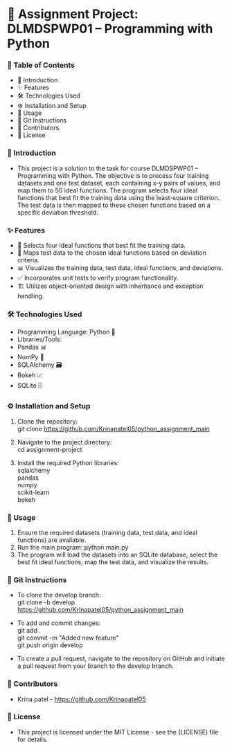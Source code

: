 # 📘 Assignment Project: DLMDSPWP01 – Programming with Python

### 📑 Table of Contents
* 📄 Introduction
* ✨ Features
* 🛠 Technologies Used
* ⚙️ Installation and Setup
* 🚀 Usage
* 🌱 Git Instructions
* 👤 Contributors
* 📜 License

### 📄 Introduction
- This project is a solution to the task for course DLMDSPWP01 – Programming with Python. The objective is to process four training datasets and one test dataset, each containing x-y pairs of values, and map them to 50 ideal functions. The program selects four ideal functions that best fit the training data using the least-square criterion. The test data is then mapped to these chosen functions based on a specific deviation threshold.

### ✨ Features
- 🎯 Selects four ideal functions that best fit the training data.
- 🔗 Maps test data to the chosen ideal functions based on deviation criteria.
- 📊 Visualizes the training data, test data, ideal functions, and deviations.
- ✅ Incorporates unit tests to verify program functionality.
- 🏗 Utilizes object-oriented design with inheritance and exception handling.

### 🛠 Technologies Used
- Programming Language: Python 🐍
- Libraries/Tools:
- Pandas 📊
- NumPy 🔢
- SQLAlchemy 🗃
- Bokeh 📈
- SQLite 🗄

### ⚙️ Installation and Setup
1. Clone the repository:
<br> git clone https://github.com/Krinapatel05/python_assignment_main

2.	Navigate to the project directory:
<br>cd assignment-project

3.	Install the required Python libraries:<br>
<t> sqlalchemy
<br><t> pandas
<br><t> numpy
<br><t> scikit-learn
<br><t> bokeh



### 🚀 Usage
1.	Ensure the required datasets (training data, test data, and ideal functions) are available.
2.	Run the main program:
python main.py
3.	The program will load the datasets into an SQLite database, select the best fit ideal functions, map the test data, and visualize the results.

### 🌱 Git Instructions
* To clone the develop branch:<br>
git clone -b develop https://github.com/Krinapatel05/python_assignment_main

* To add and commit changes:
<br>git add . 
<br>git commit -m "Added new feature" 
<br>git push origin develop

* To create a pull request, navigate to the repository on GitHub and initiate a pull request from your branch to the develop branch.

### 👤 Contributors
* Krina patel - https://github.com/Krinapatel05

### 📜 License
* This project is licensed under the MIT License - see the (LICENSE) file for details.





